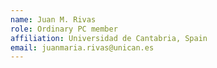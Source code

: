 ```yaml
---
name: Juan M. Rivas 
role: Ordinary PC member 
affiliation: Universidad de Cantabria, Spain
email: juanmaria.rivas@unican.es 
---
```

